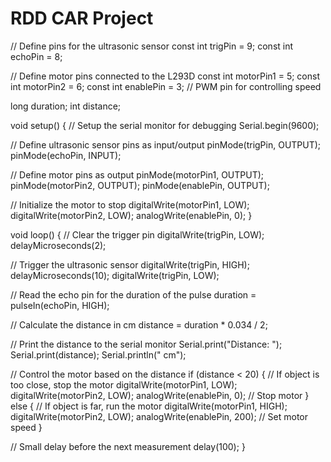 # RDD CAR Project

// Define pins for the ultrasonic sensor
const int trigPin = 9;
const int echoPin = 8;

// Define motor pins connected to the L293D
const int motorPin1 = 5;
const int motorPin2 = 6;
const int enablePin = 3; // PWM pin for controlling speed

long duration;
int distance;

void setup() {
  // Setup the serial monitor for debugging
  Serial.begin(9600);

  // Define ultrasonic sensor pins as input/output
  pinMode(trigPin, OUTPUT);
  pinMode(echoPin, INPUT);

  // Define motor pins as output
  pinMode(motorPin1, OUTPUT);
  pinMode(motorPin2, OUTPUT);
  pinMode(enablePin, OUTPUT);

  // Initialize the motor to stop
  digitalWrite(motorPin1, LOW);
  digitalWrite(motorPin2, LOW);
  analogWrite(enablePin, 0);
}

void loop() {
  // Clear the trigger pin
  digitalWrite(trigPin, LOW);
  delayMicroseconds(2);

  // Trigger the ultrasonic sensor
  digitalWrite(trigPin, HIGH);
  delayMicroseconds(10);
  digitalWrite(trigPin, LOW);

  // Read the echo pin for the duration of the pulse
  duration = pulseIn(echoPin, HIGH);

  // Calculate the distance in cm
  distance = duration * 0.034 / 2;

  // Print the distance to the serial monitor
  Serial.print("Distance: ");
  Serial.print(distance);
  Serial.println(" cm");

  // Control the motor based on the distance
  if (distance < 20) {
    // If object is too close, stop the motor
    digitalWrite(motorPin1, LOW);
    digitalWrite(motorPin2, LOW);
    analogWrite(enablePin, 0); // Stop motor
  } else {
    // If object is far, run the motor
    digitalWrite(motorPin1, HIGH);
    digitalWrite(motorPin2, LOW);
    analogWrite(enablePin, 200); // Set motor speed
  }

  // Small delay before the next measurement
  delay(100);
}
